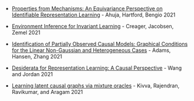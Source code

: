 
* [Properties from Mechanisms: An Equivariance Perspective on Identifiable Representation Learning](https://arxiv.org/abs/2110.15796) - Ahuja, Hartford, Bengio 2021

* [Environment Inference for Invariant Learning](https://arxiv.org/abs/2010.07249) - Creager, Jacobsen, Zemel 2021

* [Identification of Partially Observed Causal Models: Graphical Conditions for the Linear Non-Gaussian and Heterogeneous Cases](https://proceedings.neurips.cc/paper/2021/file/c0f6fb5d3a389de216345e490469145e-Paper.pdf) - Adams, Hansen, Zhang 2021

* [Desiderata for Representation Learning: A Causal Perspective](https://arxiv.org/abs/2109.03795) - Wang and Jordan 2021

* [Learning latent causal graphs via mixture oracles](https://arxiv.org/abs/2106.15563) - Kivva, Rajendran, Ravikumar, and Aragam 2021
